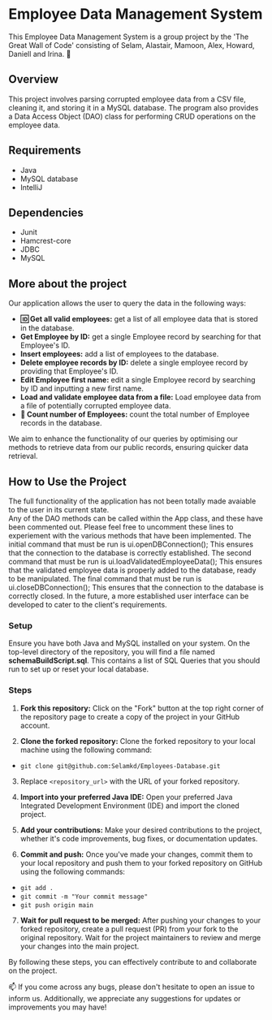 # Employee Data Management System
This Employee Data Management System is a group project by the 'The Great Wall of Code' consisting of Selam, Alastair, Mamoon, Alex, Howard, Daniell and Irina. 👋
## Overview
This project involves parsing corrupted employee data from a CSV file, cleaning it, and storing it in a MySQL database. The program also provides a Data Access Object (DAO) class for performing CRUD operations on the employee data.

## Requirements
- Java
- MySQL database
- IntelliJ

## Dependencies
- Junit
- Hamcrest-core
- JDBC
- MySQL

## More about the project
Our application allows the user to query the data in the following ways:
- **🆔 Get all valid employees:** get a list of all employee data that is stored in the database.
- **Get Employee by ID:** get a single Employee record by searching for that Employee's ID.
- **Insert employees:** add a list of employees to the database.
- **Delete employee records by ID:** delete a single employee record by providing that Employee's ID.
- **Edit Employee first name:** edit a single Employee record by searching by ID and inputting a new first name.
- **Load and validate employee data from a file:** Load employee data from a file of potentially corrupted employee data.
- **🧮 Count number of Employees:** count the total number of Employee records in the database.


We aim to enhance the functionality of our queries by optimising our methods to retrieve data from our public records, ensuring quicker data retrieval.

## How to Use the Project
The full functionality of the application has not been totally made avaiable to the user in its current state.  
Any of the DAO methods can be called within the App class, and these have been commented out.  Please feel free to uncomment these lines to experiement with the various methods that have been implemented.
The initial command that must be run is ui.openDBConnection();  This ensures that the connection to the database is correctly established.
The second command that must be run is ui.loadValidatedEmployeeData();  This ensures that the validated employee data is properly added to the database, ready to be manipulated.
The final command that must be run is ui.closeDBConnection();  This ensures that the connection to the database is correctly closed.
In the future, a more established user interface can be developed to cater to the client's requirements.

### Setup
Ensure you have both Java and MySQL installed on your system.
On the top-level directory of the repository, you will find a file named **schemaBuildScript.sql**.  This contains a list of SQL Queries that you should run to set up or reset your local database.

### Steps
1. **Fork this repository:** Click on the "Fork" button at the top right corner of the repository page to create a copy of the project in your GitHub account.

2. **Clone the forked repository:** Clone the forked repository to your local machine using the following command:
 - `git clone git@github.com:Selamkd/Employees-Database.git`

3. Replace `<repository_url>` with the URL of your forked repository.

4. **Import into your preferred Java IDE:** Open your preferred Java Integrated Development Environment (IDE) and import the cloned project.

5. **Add your contributions:** Make your desired contributions to the project, whether it's code improvements, bug fixes, or documentation updates.

6. **Commit and push:** Once you've made your changes, commit them to your local repository and push them to your forked repository on GitHub using the following commands:
- `git add .`
- `git commit -m "Your commit message"`
- `git push origin main`


7. **Wait for pull request to be merged:** After pushing your changes to your forked repository, create a pull request (PR) from your fork to the original repository. Wait for the project maintainers to review and merge your changes into the main project.

By following these steps, you can effectively contribute to and collaborate on the project.

📫 If you come across any bugs, please don't hesitate to open an issue to inform us. Additionally, we appreciate any suggestions for updates or improvements you may have!


